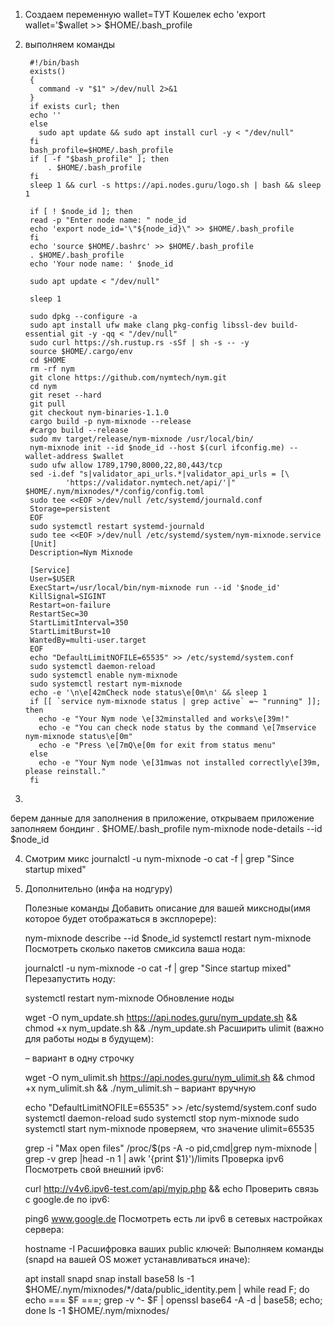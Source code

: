 
1. Создаем переменную
      wallet=ТУТ Кошелек
      echo 'export wallet='$wallet >> $HOME/.bash_profile


2. выполняем команды 

        #!/bin/bash
        exists()
        {
          command -v "$1" >/dev/null 2>&1
        }
        if exists curl; then
        echo ''
        else
          sudo apt update && sudo apt install curl -y < "/dev/null"
        fi
        bash_profile=$HOME/.bash_profile
        if [ -f "$bash_profile" ]; then
            . $HOME/.bash_profile
        fi
        sleep 1 && curl -s https://api.nodes.guru/logo.sh | bash && sleep 1

        if [ ! $node_id ]; then
        read -p "Enter node name: " node_id
        echo 'export node_id='\"${node_id}\" >> $HOME/.bash_profile
        fi
        echo 'source $HOME/.bashrc' >> $HOME/.bash_profile
        . $HOME/.bash_profile
        echo 'Your node name: ' $node_id

        sudo apt update < "/dev/null"

        sleep 1

        sudo dpkg --configure -a
        sudo apt install ufw make clang pkg-config libssl-dev build-essential git -y -qq < "/dev/null"
        sudo curl https://sh.rustup.rs -sSf | sh -s -- -y
        source $HOME/.cargo/env
        cd $HOME
        rm -rf nym
        git clone https://github.com/nymtech/nym.git
        cd nym
        git reset --hard
        git pull
        git checkout nym-binaries-1.1.0
        cargo build -p nym-mixnode --release
        #cargo build --release
        sudo mv target/release/nym-mixnode /usr/local/bin/
        nym-mixnode init --id $node_id --host $(curl ifconfig.me) --wallet-address $wallet
        sudo ufw allow 1789,1790,8000,22,80,443/tcp
        sed -i.def "s|validator_api_urls.*|validator_api_urls = [\
                'https://validator.nymtech.net/api/'|" $HOME/.nym/mixnodes/*/config/config.toml
        sudo tee <<EOF >/dev/null /etc/systemd/journald.conf
        Storage=persistent
        EOF
        sudo systemctl restart systemd-journald
        sudo tee <<EOF >/dev/null /etc/systemd/system/nym-mixnode.service
        [Unit]
        Description=Nym Mixnode

        [Service]
        User=$USER
        ExecStart=/usr/local/bin/nym-mixnode run --id '$node_id'
        KillSignal=SIGINT
        Restart=on-failure
        RestartSec=30
        StartLimitInterval=350
        StartLimitBurst=10
        WantedBy=multi-user.target
        EOF
        echo "DefaultLimitNOFILE=65535" >> /etc/systemd/system.conf
        sudo systemctl daemon-reload
        sudo systemctl enable nym-mixnode
        sudo systemctl restart nym-mixnode
        echo -e '\n\e[42mCheck node status\e[0m\n' && sleep 1
        if [[ `service nym-mixnode status | grep active` =~ "running" ]]; then
          echo -e "Your Nym node \e[32minstalled and works\e[39m!"
          echo -e "You can check node status by the command \e[7mservice nym-mixnode status\e[0m"
          echo -e "Press \e[7mQ\e[0m for exit from status menu"
        else
          echo -e "Your Nym node \e[31mwas not installed correctly\e[39m, please reinstall."
        fi

3. 
берем данные для заполнения в  приложение, открываем приложение заполняем бондинг
    . $HOME/.bash_profile
    nym-mixnode node-details --id $node_id


4. Смотрим микс
  journalctl -u nym-mixnode -o cat -f | grep "Since startup mixed"



5. Дополнительно (инфа на нодгуру)

    Полезные команды
    Добавить описание для вашей миксноды(имя которое будет отображаться в эксплорере):

    nym-mixnode describe --id $node_id
    systemctl restart nym-mixnode
    Посмотреть сколько пакетов смиксила ваша нода:

    journalctl -u nym-mixnode -o cat -f | grep "Since startup mixed"
    Перезапустить ноду:

    systemctl restart nym-mixnode
    Обновление ноды

    wget -O nym_update.sh https://api.nodes.guru/nym_update.sh && chmod +x nym_update.sh && ./nym_update.sh
    Расширить ulimit (важно для работы ноды в будущем):

    – вариант в одну строчку

    wget -O nym_ulimit.sh https://api.nodes.guru/nym_ulimit.sh && chmod +x nym_ulimit.sh && ./nym_ulimit.sh
    – вариант вручную

    echo "DefaultLimitNOFILE=65535" >> /etc/systemd/system.conf
    sudo systemctl daemon-reload
    sudo systemctl stop nym-mixnode
    sudo systemctl start nym-mixnode
    проверяем, что значение ulimit=65535

    grep -i "Max open files" /proc/$(ps -A -o pid,cmd|grep nym-mixnode | grep -v grep |head -n 1 | awk '{print $1}')/limits
    Проверка ipv6
    Посмотреть свой внешний ipv6:

    curl http://v4v6.ipv6-test.com/api/myip.php && echo
    Проверить связь с google.de по ipv6:

    ping6 www.google.de
    Посмотреть есть ли ipv6 в сетевых настройках сервера:

    hostname -I
    Расшифровка ваших public ключей:
    Выполняем команды (snapd на вашей OS может устанавливаться иначе):

    apt install snapd
    snap install base58
    ls -1 $HOME/.nym/mixnodes/*/data/public_identity.pem | while read F; do echo === $F ===; grep -v ^- $F | openssl base64 -A -d | base58; echo; done
    ls -1 $HOME/.nym/mixnodes/
